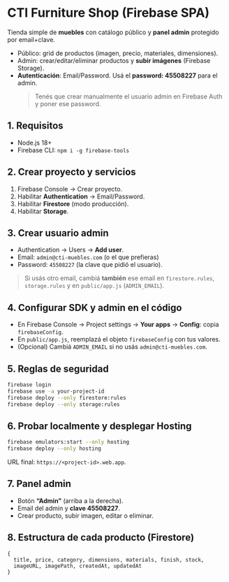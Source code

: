 # CTI Furniture Shop (Firebase SPA)

Tienda simple de **muebles** con catálogo público y **panel admin** protegido por email+clave.
- Público: grid de productos (imagen, precio, materiales, dimensiones).
- Admin: crear/editar/eliminar productos y **subir imágenes** (Firebase Storage).
- **Autenticación**: Email/Password. Usá el **password: 45508227** para el admin.
  > Tenés que crear manualmente el usuario admin en Firebase Auth y poner ese password.

## 1. Requisitos
- Node.js 18+
- Firebase CLI: `npm i -g firebase-tools`

## 2. Crear proyecto y servicios
1) Firebase Console → Crear proyecto.
2) Habilitar **Authentication** → Email/Password.
3) Habilitar **Firestore** (modo producción).
4) Habilitar **Storage**.

## 3. Crear usuario admin
- Authentication → Users → **Add user**.
- Email: `admin@cti-muebles.com` (o el que prefieras)
- Password: `45508227` (la clave que pidió el usuario).

> Si usás otro email, cambiá **también** ese email en `firestore.rules`, `storage.rules` y en `public/app.js` (`ADMIN_EMAIL`).

## 4. Configurar SDK y admin en el código
- En Firebase Console → Project settings → **Your apps** → **Config**: copia `firebaseConfig`.
- En `public/app.js`, reemplazá el objeto `firebaseConfig` con tus valores.
- (Opcional) Cambiá `ADMIN_EMAIL` si no usás `admin@cti-muebles.com`.

## 5. Reglas de seguridad
```bash
firebase login
firebase use -a your-project-id
firebase deploy --only firestore:rules
firebase deploy --only storage:rules
```

## 6. Probar localmente y desplegar Hosting
```bash
firebase emulators:start --only hosting
firebase deploy --only hosting
```
URL final: `https://<project-id>.web.app`.

## 7. Panel admin
- Botón **“Admin”** (arriba a la derecha).
- Email del admin y **clave 45508227**.
- Crear producto, subir imagen, editar o eliminar.

## 8. Estructura de cada producto (Firestore)
```
{
  title, price, category, dimensions, materials, finish, stock,
  imageURL, imagePath, createdAt, updatedAt
}
```
